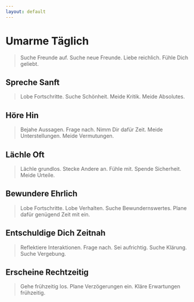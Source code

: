 ```yaml
---
layout: default
---
```


# Umarme Täglich
> Suche Freunde auf. Suche neue Freunde. Liebe reichlich. Fühle Dich geliebt.

## Spreche Sanft
> Lobe Fortschritte. Suche Schönheit. Meide Kritik. Meide Absolutes.  

## Höre Hin
> Bejahe Aussagen. Frage nach. Nimm Dir dafür Zeit. Meide Unterstellungen. Meide Vermutungen.

## Lächle Oft
> Lächle grundlos. Stecke Andere an. Fühle mit. Spende Sicherheit. Meide Urteile.

## Bewundere Ehrlich
> Lobe Fortschritte. Lobe Verhalten. Suche Bewundernswertes. Plane dafür genügend Zeit mit ein.

## Entschuldige Dich Zeitnah
> Reflektiere Interaktionen. Frage nach. Sei aufrichtig. Suche Klärung. Suche Vergebung.

## Erscheine Rechtzeitig
> Gehe frühzeitig los. Plane Verzögerungen ein. Kläre Erwartungen frühzeitig. 
